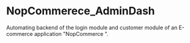 # NopCommerece_AdminDash
Automating backend of the login module and customer module of an E-commerce application "NopCommerce ".
